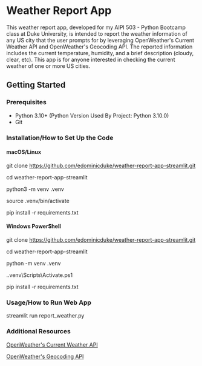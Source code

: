 # Weather Report App

This weather report app, developed for my AIPI 503 - Python Bootcamp class at Duke University, is intended
to report the weather information of any US city that the user prompts for by leveraging OpenWeather's Current Weather API and OpenWeather's Geocoding API. The reported information includes the current temperature, humidity, and a brief description (cloudy, clear, etc). This app is for anyone interested in checking the current weather of one or more US cities.

## Getting Started

### Prerequisites
- Python 3.10+ (Python Version Used By Project: Python 3.10.0)
- Git

### Installation/How to Set Up the Code
#### macOS/Linux
git clone https://github.com/edominicduke/weather-report-app-streamlit.git

cd weather-report-app-streamlit

python3 -m venv .venv

source .venv/bin/activate

pip install -r requirements.txt

#### Windows PowerShell
git clone https://github.com/edominicduke/weather-report-app-streamlit.git

cd weather-report-app-streamlit

python -m venv .venv

.\.venv\Scripts\Activate.ps1

pip install -r requirements.txt

### Usage/How to Run Web App
streamlit run report_weather.py

### Additional Resources
[OpenWeather's Current Weather API](https://openweathermap.org/current)

[OpenWeather's Geocoding API](https://openweathermap.org/current#geocoding)